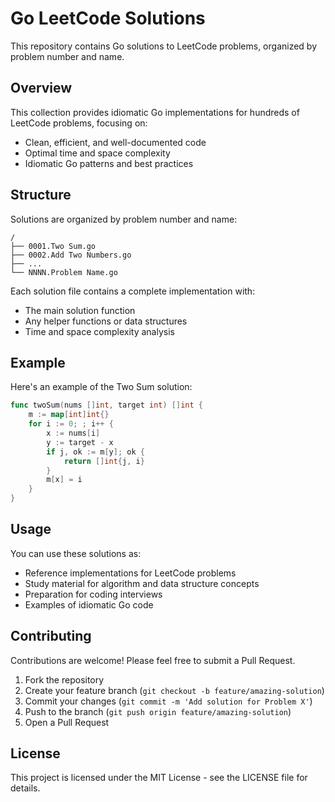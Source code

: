 # Go LeetCode Solutions

This repository contains Go solutions to LeetCode problems, organized by problem number and name.

## Overview

This collection provides idiomatic Go implementations for hundreds of LeetCode problems, focusing on:

- Clean, efficient, and well-documented code
- Optimal time and space complexity
- Idiomatic Go patterns and best practices

## Structure

Solutions are organized by problem number and name:

```
/
├── 0001.Two Sum.go
├── 0002.Add Two Numbers.go
├── ...
└── NNNN.Problem Name.go
```

Each solution file contains a complete implementation with:
- The main solution function
- Any helper functions or data structures
- Time and space complexity analysis

## Example

Here's an example of the Two Sum solution:

```go
func twoSum(nums []int, target int) []int {
	m := map[int]int{}
	for i := 0; ; i++ {
		x := nums[i]
		y := target - x
		if j, ok := m[y]; ok {
			return []int{j, i}
		}
		m[x] = i
	}
}
```

## Usage

You can use these solutions as:
- Reference implementations for LeetCode problems
- Study material for algorithm and data structure concepts
- Preparation for coding interviews
- Examples of idiomatic Go code

## Contributing

Contributions are welcome! Please feel free to submit a Pull Request.

1. Fork the repository
2. Create your feature branch (`git checkout -b feature/amazing-solution`)
3. Commit your changes (`git commit -m 'Add solution for Problem X'`)
4. Push to the branch (`git push origin feature/amazing-solution`)
5. Open a Pull Request

## License

This project is licensed under the MIT License - see the LICENSE file for details.
